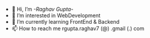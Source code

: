 - 👋 Hi, I’m _-Raghav Gupta-_
- 👀 I’m interested in WebDevelopment
- 🌱 I’m currently learning FrontEnd & Backend
- 📫 How to reach me rgupta.raghav7 (@) .gmail (.) com

<!---
Raghavsrisri/Raghavsrisri is a ✨ special ✨ repository because its `README.md` (this file) appears on your GitHub profile.
You can click the Preview link to take a look at your changes.
--->
